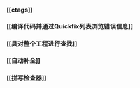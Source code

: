 #### [[ctags]]

#### [[编译代码并通过Quickfix列表浏览错误信息]]

#### [[具对整个工程进行查找]]

#### [[自动补全]]

#### [[拼写检查器]]
